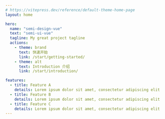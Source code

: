 ```yaml
---
# https://vitepress.dev/reference/default-theme-home-page
layout: home

hero:
  name: "semi-design-vue"
  text: "semi-ui-vue"
  tagline: My great project tagline
  actions:
    - theme: brand
      text: 快速开始
      link: /start/getting-started/
    - theme: alt
      text: Introduction 介绍
      link: /start/introduction/

features:
  - title: Feature A
    details: Lorem ipsum dolor sit amet, consectetur adipiscing elit
  - title: Feature B
    details: Lorem ipsum dolor sit amet, consectetur adipiscing elit
  - title: Feature C
    details: Lorem ipsum dolor sit amet, consectetur adipiscing elit
---
```

